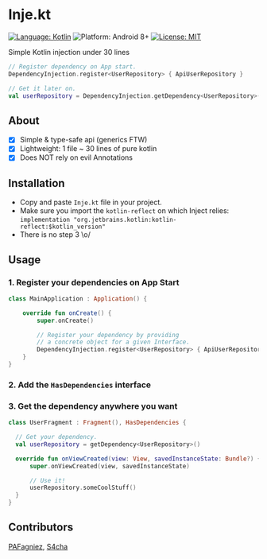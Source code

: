 # Inje.kt
[![Language: Kotlin](https://img.shields.io/badge/language-Kotlin-7963FE.svg?style=flat)](https://kotlinlang.org)
![Platform: Android 8+](https://img.shields.io/badge/platform-Android-68b846.svg?style=flat)
[![License: MIT](http://img.shields.io/badge/license-MIT-lightgrey.svg?style=flat)](https://github.com/Yummypets/Inje.kt/blob/master/LICENSE)

Simple Kotlin injection under 30 lines

```kotlin
// Register dependency on App start.
DependencyInjection.register<UserRepository> { ApiUserRepository }

// Get it later on.
val userRepository = DependencyInjection.getDependency<UserRepository>()
```

## About
- [x] Simple & type-safe api (generics FTW)
- [x] Lightweight: 1 file ~ 30 lines of pure kotlin
- [x] Does NOT rely on evil Annotations

## Installation
- Copy and paste `Inje.kt` file in your project.  
- Make sure  you import the `kotlin-reflect` on which Inject relies:  
`implementation "org.jetbrains.kotlin:kotlin-reflect:$kotlin_version"`
- There is no step 3 \o/

## Usage
### 1. Register your dependencies on App Start

``` kotlin
class MainApplication : Application() {

    override fun onCreate() {
        super.onCreate()

        // Register your dependency by providing
        // a concrete object for a given Interface.
        DependencyInjection.register<UserRepository> { ApiUserRepository }
    }
}
```

### 2. Add the `HasDependencies` interface

### 3. Get the dependency anywhere you want

``` kotlin
class UserFragment : Fragment(), HasDependencies {

  // Get your dependency.
  val userRepository = getDependency<UserRepository>()

  override fun onViewCreated(view: View, savedInstanceState: Bundle?) {
      super.onViewCreated(view, savedInstanceState)

      // Use it!
      userRepository.someCoolStuff()
  }
}
```

## Contributors
[PAFagniez](https://github.com/PAFagniez), [S4cha](https://github.com/s4cha)
